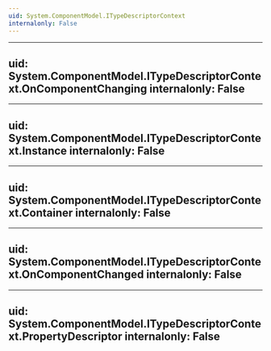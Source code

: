 ```yaml
---
uid: System.ComponentModel.ITypeDescriptorContext
internalonly: False
---
```


---
uid: System.ComponentModel.ITypeDescriptorContext.OnComponentChanging
internalonly: False
---

---
uid: System.ComponentModel.ITypeDescriptorContext.Instance
internalonly: False
---

---
uid: System.ComponentModel.ITypeDescriptorContext.Container
internalonly: False
---

---
uid: System.ComponentModel.ITypeDescriptorContext.OnComponentChanged
internalonly: False
---

---
uid: System.ComponentModel.ITypeDescriptorContext.PropertyDescriptor
internalonly: False
---
